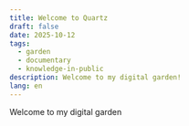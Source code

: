 ```yaml
---
title: Welcome to Quartz
draft: false
date: 2025-10-12
tags:
  - garden
  - documentary
  - knowledge-in-public
description: Welcome to my digital garden!
lang: en
---
```


Welcome to my digital garden
